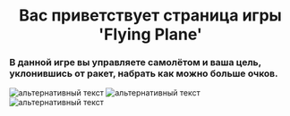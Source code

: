 <h1 align="center">Вас приветствует страница игры 'Flying Plane'</h1>
<h3>В данной игре вы управляете самолётом и ваша цель, уклонившись от ракет, набрать как можно больше очков.</h3> 
<img src="https://media.discordapp.net/attachments/1026546206408704031/1117035687821193226/2023-06-10_131835.png?width=910&height=491" alt="альтернативный текст">
<img src="https://media.discordapp.net/attachments/1026546206408704031/1117035688060260484/2023-06-10_131856.png?width=1252&height=676" alt="альтернативный текст">
<img src="https://media.discordapp.net/attachments/1026546206408704031/1117035688303534191/2023-06-10_131912.png?width=1260&height=676" alt="альтернативный текст">
